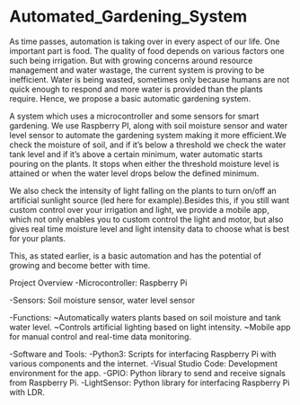 # Automated_Gardening_System

As time passes, automation is taking over in every aspect of our life. One important part is food. The quality of food depends on various factors one such being irrigation.
But with growing concerns around resource management and water wastage, the current system is proving to be inefficient. Water is being wasted, sometimes only because humans are not quick enough to respond and more water is provided than the plants require. Hence, we propose a basic automatic gardening system.

A system which uses a microcontroller and some sensors for smart gardening. We use Raspberry PI, along with soil moisture sensor and water level sensor to automate the gardening system making it more efficient.We check the moisture of soil, and if it’s below a threshold we check the water tank level and if it’s above a certain minimum, water automatic starts pouring on the plants. It stops when either the threshold moisture level is attained or when the water level drops below the defined minimum.

We also check the intensity of light falling on the plants to turn on/off an artificial sunlight source (led here for example).Besides this, if you still want custom control over your irrigation and light, we provide a mobile app, which not only enables you to custom control the light and motor, but also gives real time moisture level and light intensity data to choose what is best for your plants.

This, as stated earlier, is a basic automation and has the potential of growing and become better with time.

Project Overview
  -Microcontroller: Raspberry Pi
  
  -Sensors: Soil moisture sensor, water level sensor
  
  -Functions:
    ~Automatically waters plants based on soil moisture and tank water level.
    ~Controls artificial lighting based on light intensity.
    ~Mobile app for manual control and real-time data monitoring.
    
  -Software and Tools:
    -Python3: Scripts for interfacing Raspberry Pi with various components and the internet.
    -Visual Studio Code: Development environment for the app.
    -GPIO: Python library to send and receive signals from Raspberry Pi.
    -LightSensor: Python library for interfacing Raspberry Pi with LDR.
